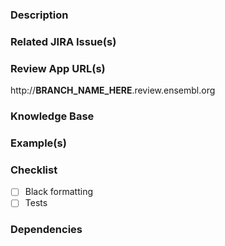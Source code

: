 ### Description
<!--
_Using one or more sentences, describe the proposed changes and the reason for making them._
-->

### Related JIRA Issue(s)
<!--_Please provide the URL(s) for any JIRA issues related to this PR._-->

### Review App URL(s) 
http://__BRANCH_NAME_HERE__.review.ensembl.org

### Knowledge Base
<!--
_If the PR introduces new concept, then provide link(s) to the Knowledge base ( Documentation, Blog etc )_
-->

### Example(s)
<!--
_Any details that will help reviewers to review the PR, such as  (but not limited to ) expected request/response, instruction for viewing the changes via the web client, or any other relevant information._
-->

### Checklist

- [ ] Black formatting
- [ ] Tests

### Dependencies 
<!--
_Does it need anything else before the PR gets merged. May be data update, k8s config update, PR in another repository_
-->
